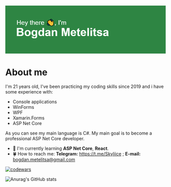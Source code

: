 ![Main Image](https://github.com/Skyliice/Skyliice/blob/main/IntroImage.png)
# About me
I'm 21 years old, I've been practicing my coding skills since 2019 and i have some experience with:
- Console applications
- WinForms
- WPF
- Xamarin.Forms
- ASP Net Core

 As you can see my main language is C#. My main goal is to become a professional ASP Net Core developer.
 - 🍃 I'm currently learning **ASP Net Core**, **React**.
 - 🍀 How to reach me: **Telegram:** https://t.me/Skyliice ; **E-mail:** bogdan.metelitsa@gmail.com
 
 [![codewars](https://www.codewars.com/users/Skyliice/badges/large)](https://www.codewars.com/users/Skyliice)

![Anurag's GitHub stats](https://github-readme-stats.vercel.app/api?username=Skyliice&show_icons=true&theme=merko)
